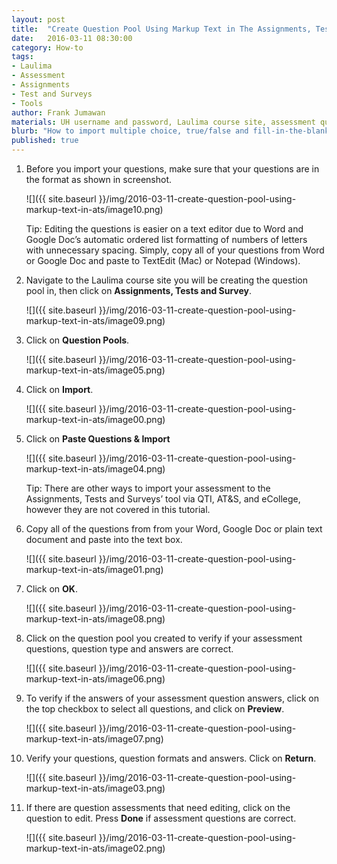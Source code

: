 ```yaml
---
layout: post
title:  "Create Question Pool Using Markup Text in The Assignments, Tests and Surveys Tool"
date:   2016-03-11 08:30:00
category: How-to
tags:
- Laulima
- Assessment
- Assignments
- Test and Surveys
- Tools
author: Frank Jumawan
materials: UH username and password, Laulima course site, assessment questions in markup text
blurb: "How to import multiple choice, true/false and fill-in-the-blank questions from Microsoft Word, a Google Doc or a plain text document to create a question pool in The Assignments, Tests and Surveys Tool."
published: true
---
```


1. Before you import your questions, make sure that your questions are in the format as shown in screenshot.

    ![]({{ site.baseurl }}/img/2016-03-11-create-question-pool-using-markup-text-in-ats/image10.png)

    Tip: Editing the questions is easier on a text editor due to Word and Google Doc’s automatic ordered list formatting of numbers of letters with unnecessary spacing. Simply, copy all of your questions from Word or Google Doc and paste to TextEdit (Mac) or Notepad (Windows).

2. Navigate to the Laulima course site you will be creating the question pool in, then click on **Assignments, Tests and Survey**.

    ![]({{ site.baseurl }}/img/2016-03-11-create-question-pool-using-markup-text-in-ats/image09.png)

3. Click on **Question Pools**.

    ![]({{ site.baseurl }}/img/2016-03-11-create-question-pool-using-markup-text-in-ats/image05.png)

4. Click on **Import**.

    ![]({{ site.baseurl }}/img/2016-03-11-create-question-pool-using-markup-text-in-ats/image00.png)

5. Click on **Paste Questions & Import**

    ![]({{ site.baseurl }}/img/2016-03-11-create-question-pool-using-markup-text-in-ats/image04.png)

    Tip: There are other ways to import your assessment to the Assignments, Tests and Surveys’ tool via QTI, AT&S, and eCollege, however they are not covered in this tutorial.

6. Copy all of the questions from from your Word, Google Doc or plain text document and paste into the text box.

    ![]({{ site.baseurl }}/img/2016-03-11-create-question-pool-using-markup-text-in-ats/image01.png)

7. Click on **OK**.

    ![]({{ site.baseurl }}/img/2016-03-11-create-question-pool-using-markup-text-in-ats/image08.png)

8. Click on the question pool you created to verify if your assessment questions, question type and answers are correct.

    ![]({{ site.baseurl }}/img/2016-03-11-create-question-pool-using-markup-text-in-ats/image06.png)

9. To verify if the answers of your assessment question answers, click on the top checkbox to select all questions, and click on **Preview**.

    ![]({{ site.baseurl }}/img/2016-03-11-create-question-pool-using-markup-text-in-ats/image07.png)

10. Verify your questions, question formats and answers. Click on **Return**.

    ![]({{ site.baseurl }}/img/2016-03-11-create-question-pool-using-markup-text-in-ats/image03.png)

11. If there are question assessments that need editing, click on the question to edit. Press **Done** if assessment questions are correct.

    ![]({{ site.baseurl }}/img/2016-03-11-create-question-pool-using-markup-text-in-ats/image02.png)
